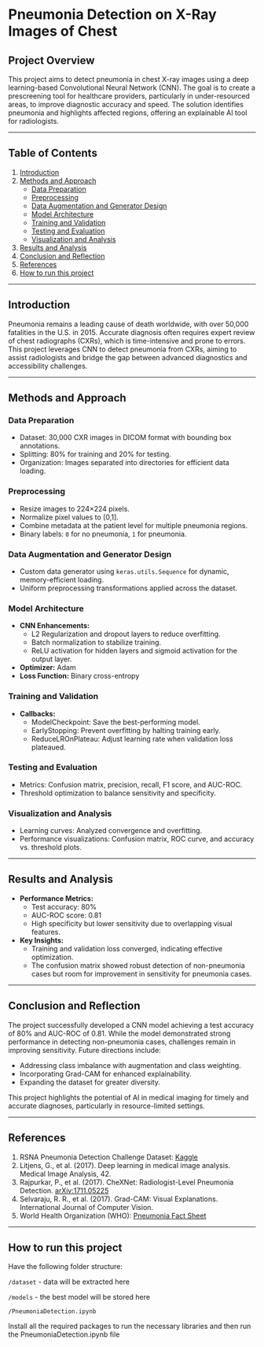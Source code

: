 # Pneumonia Detection on X-Ray Images of Chest

## Project Overview

This project aims to detect pneumonia in chest X-ray images using a deep learning-based Convolutional Neural Network (CNN). The goal is to create a prescreening tool for healthcare providers, particularly in under-resourced areas, to improve diagnostic accuracy and speed. The solution identifies pneumonia and highlights affected regions, offering an explainable AI tool for radiologists.

---

## Table of Contents

1. [Introduction](#introduction)
2. [Methods and Approach](#methods-and-approach)
   - [Data Preparation](#data-preparation)
   - [Preprocessing](#preprocessing)
   - [Data Augmentation and Generator Design](#data-augmentation-and-generator-design)
   - [Model Architecture](#model-architecture)
   - [Training and Validation](#training-and-validation)
   - [Testing and Evaluation](#testing-and-evaluation)
   - [Visualization and Analysis](#visualization-and-analysis)
3. [Results and Analysis](#results-and-analysis)
4. [Conclusion and Reflection](#conclusion-and-reflection)
5. [References](#references)
6. [How to run this project](#how-to-run-this-project)

---

## Introduction

Pneumonia remains a leading cause of death worldwide, with over 50,000 fatalities in the U.S. in 2015. Accurate diagnosis often requires expert review of chest radiographs (CXRs), which is time-intensive and prone to errors. This project leverages CNN to detect pneumonia from CXRs, aiming to assist radiologists and bridge the gap between advanced diagnostics and accessibility challenges.

---

## Methods and Approach

### Data Preparation
- Dataset: 30,000 CXR images in DICOM format with bounding box annotations.
- Splitting: 80% for training and 20% for testing.
- Organization: Images separated into directories for efficient data loading.

### Preprocessing
- Resize images to 224×224 pixels.
- Normalize pixel values to [0,1].
- Combine metadata at the patient level for multiple pneumonia regions.
- Binary labels: `0` for no pneumonia, `1` for pneumonia.

### Data Augmentation and Generator Design
- Custom data generator using `keras.utils.Sequence` for dynamic, memory-efficient loading.
- Uniform preprocessing transformations applied across the dataset.

### Model Architecture
- **CNN Enhancements:**
  - L2 Regularization and dropout layers to reduce overfitting.
  - Batch normalization to stabilize training.
  - ReLU activation for hidden layers and sigmoid activation for the output layer.
- **Optimizer:** Adam
- **Loss Function:** Binary cross-entropy

### Training and Validation
- **Callbacks:**
  - ModelCheckpoint: Save the best-performing model.
  - EarlyStopping: Prevent overfitting by halting training early.
  - ReduceLROnPlateau: Adjust learning rate when validation loss plateaued.

### Testing and Evaluation
- Metrics: Confusion matrix, precision, recall, F1 score, and AUC-ROC.
- Threshold optimization to balance sensitivity and specificity.

### Visualization and Analysis
- Learning curves: Analyzed convergence and overfitting.
- Performance visualizations: Confusion matrix, ROC curve, and accuracy vs. threshold plots.

---

## Results and Analysis

- **Performance Metrics:**
  - Test accuracy: 80%
  - AUC-ROC score: 0.81
  - High specificity but lower sensitivity due to overlapping visual features.
- **Key Insights:**
  - Training and validation loss converged, indicating effective optimization.
  - The confusion matrix showed robust detection of non-pneumonia cases but room for improvement in sensitivity for pneumonia cases.

---

## Conclusion and Reflection

The project successfully developed a CNN model achieving a test accuracy of 80% and AUC-ROC of 0.81. While the model demonstrated strong performance in detecting non-pneumonia cases, challenges remain in improving sensitivity. Future directions include:
- Addressing class imbalance with augmentation and class weighting.
- Incorporating Grad-CAM for enhanced explainability.
- Expanding the dataset for greater diversity.

This project highlights the potential of AI in medical imaging for timely and accurate diagnoses, particularly in resource-limited settings.

---

## References

1. RSNA Pneumonia Detection Challenge Dataset: [Kaggle](https://www.kaggle.com/c/rsna-pneumonia-detection-challenge)
2. Litjens, G., et al. (2017). Deep learning in medical image analysis. Medical Image Analysis, 42.
3. Rajpurkar, P., et al. (2017). CheXNet: Radiologist-Level Pneumonia Detection. [arXiv:1711.05225](https://arxiv.org/abs/1711.05225)
4. Selvaraju, R. R., et al. (2017). Grad-CAM: Visual Explanations. International Journal of Computer Vision.
5. World Health Organization (WHO): [Pneumonia Fact Sheet](https://www.who.int/news-room/fact-sheets/detail/pneumonia)

---

## How to run this project

Have the following folder structure:

`/dataset` - data will be extracted here

`/models` - the best model will be stored here

`/PneumoniaDetection.ipynb`

Install all the required packages to run the necessary libraries and then run the PneumoniaDetection.ipynb file

